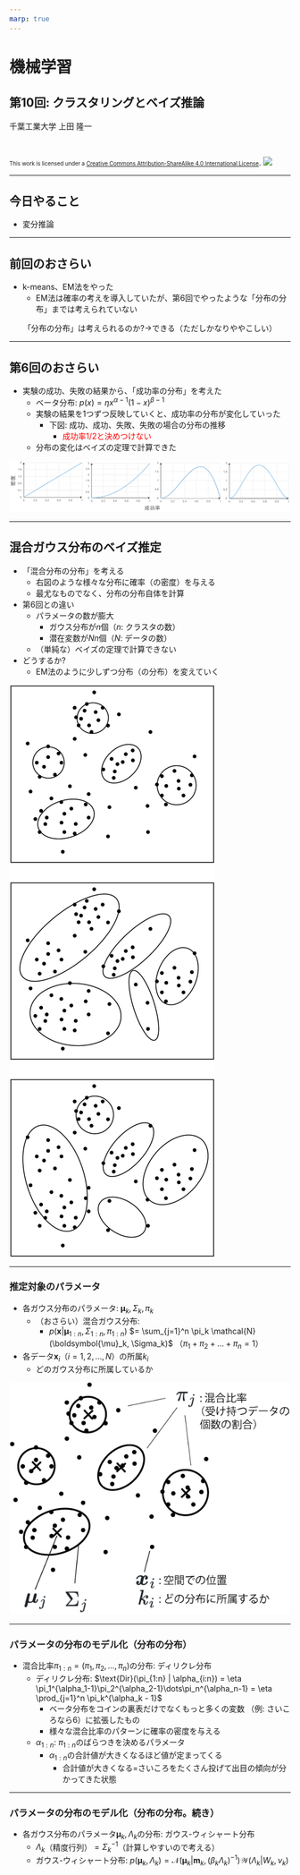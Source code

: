 ```yaml
---
marp: true
---
```


<!-- footer: "機械学習（と統計）第10回" -->

# 機械学習

## 第10回: クラスタリングとベイズ推論

千葉工業大学 上田 隆一

<br />

<span style="font-size:70%">This work is licensed under a </span>[<span style="font-size:70%">Creative Commons Attribution-ShareAlike 4.0 International License</span>](https://creativecommons.org/licenses/by-sa/4.0/).
![](https://i.creativecommons.org/l/by-sa/4.0/88x31.png)

---

<!-- paginate: true -->

## 今日やること

- 変分推論

---

## 前回のおさらい

- k-means、EM法をやった
    - EM法は確率の考えを導入していたが、第6回でやったような「分布の分布」までは考えられていない

<center>「分布の分布」は考えられるのか?→できる（ただしかなりややこしい）</center>

---

## 第6回のおさらい

- 実験の成功、失敗の結果から、「成功率の分布」を考えた
    - ベータ分布: $p(x) = \eta x^{\alpha-1}(1-x)^{\beta-1}$
    - 実験の結果を1つずつ反映していくと、成功率の分布が変化していった
        - 下図: 成功、成功、失敗、失敗の場合の分布の推移
            - <span style="color:red">成功率1/2と決めつけない</span>
    - 分布の変化はベイズの定理で計算できた

![](./figs/success_distribution.png)

---

## 混合ガウス分布のベイズ推定

- 「混合分布の分布」を考える
    - 右図のような様々な分布に確率（の密度）を与える
    - 最尤なものでなく、分布の分布自体を計算
- 第6回との違い
    - パラメータの数が膨大
        - ガウス分布が$n$個（$n$: クラスタの数）
        - 潜在変数が$Nn$個（$N$: データの数）
    - （単純な）ベイズの定理で計算できない
- どうするか?
    - EM法のように少しずつ分布（の分布）を変えていく

![bg right:20% 85%](./figs/various_mixture_gauss.png)

---

### 推定対象のパラメータ

- 各ガウス分布のパラメータ: $\boldsymbol{\mu}_k, \Sigma_k, \pi_k$
    - （おさらい）混合ガウス分布:
        - $p(\boldsymbol{x} | \boldsymbol{\mu}_{1:n}, \Sigma_{1:n}, \pi_{1:n})$
        $=  \sum_{j=1}^n \pi_k \mathcal{N}(\boldsymbol{\mu}_k, \Sigma_k)$
        （$\pi_1 + \pi_2 + \dots + \pi_n = 1$）
- 各データ$\boldsymbol{x}_i$（$i=1,2,\dots,N$）の所属$k_{i}$
    - どのガウス分布に所属しているか

![bg right:40% 100%](./figs/gauss_mixture.png)


---

### パラメータの分布のモデル化（分布の分布）

- 混合比率$\pi_{1:n} = (\pi_1, \pi_2, \dots, \pi_n)$の分布: ディリクレ分布
    - ディリクレ分布: $\text{Dir}(\pi_{1:n} | \alpha_{i:n}) = \eta \pi_1^{\alpha_1-1}\pi_2^{\alpha_2-1}\dots\pi_n^{\alpha_n-1} = \eta \prod_{j=1}^n \pi_k^{\alpha_k - 1}$
        - ベータ分布をコインの裏表だけでなくもっと多くの変数
        （例: さいころなら6）に拡張したもの
        - 様々な混合比率のパターンに確率の密度を与える
    - $\alpha_{1:n}$: $\pi_{1:n}$のばらつきを決めるパラメータ
        - $\alpha_{1:n}$の合計値が大きくなるほど値が定まってくる
            - 合計値が大きくなる=さいころをたくさん投げて出目の傾向が分かってきた状態

---

### パラメータの分布のモデル化（分布の分布。続き）

- 各ガウス分布のパラメータ$\boldsymbol{\mu}_k, \Lambda_k$の分布: ガウス-ウィシャート分布
    - $\Lambda_k$（精度行列）$= \Sigma_k^{-1}$（計算しやすいので考える）
    - ガウス-ウィシャート分布: $p(\boldsymbol{\mu}_k, \Lambda_k) = \mathcal{N}(\boldsymbol{\mu}_k|\boldsymbol{m}_k, (\beta_k \Lambda_k)^{-1})\mathcal{W}(\Lambda_k | W_k, \nu_k)$
